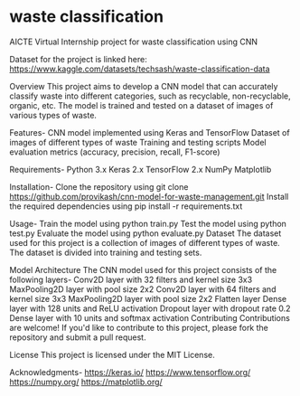# waste classification
AICTE Virtual Internship project for waste classification using CNN

Dataset for the project is linked here: https://www.kaggle.com/datasets/techsash/waste-classification-data

Overview This project aims to develop a CNN model that can accurately classify waste into different categories, such as recyclable, non-recyclable, organic, etc. The model is trained and tested on a dataset of images of various types of waste.

Features-
CNN model implemented using Keras and TensorFlow
Dataset of images of different types of waste
Training and testing scripts
Model evaluation metrics (accuracy, precision, recall, F1-score)

Requirements-
Python 3.x
Keras 2.x
TensorFlow 2.x
NumPy
Matplotlib

Installation-
Clone the repository using git clone https://github.com/provikash/cnn-model-for-waste-management.git
Install the required dependencies using pip install -r requirements.txt

Usage-
Train the model using python train.py
Test the model using python test.py
Evaluate the model using python evaluate.py
Dataset The dataset used for this project is a collection of images of different types of waste. The dataset is divided into training and testing sets.

Model Architecture The CNN model used for this project consists of the following layers-
Conv2D layer with 32 filters and kernel size 3x3
MaxPooling2D layer with pool size 2x2
Conv2D layer with 64 filters and kernel size 3x3
MaxPooling2D layer with pool size 2x2
Flatten layer
Dense layer with 128 units and ReLU activation
Dropout layer with dropout rate 0.2
Dense layer with 10 units and softmax activation
Contributing Contributions are welcome! If you'd like to contribute to this project, please fork the repository and submit a pull request.

License This project is licensed under the MIT License.

Acknowledgments-
https://keras.io/
https://www.tensorflow.org/
https://numpy.org/
https://matplotlib.org/
